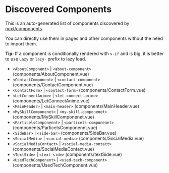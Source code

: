 # Discovered Components

This is an auto-generated list of components discovered by [nuxt/components](https://github.com/nuxt/components).

You can directly use them in pages and other components without the need to import them.

**Tip:** If a component is conditionally rendered with `v-if` and is big, it is better to use `Lazy` or `lazy-` prefix to lazy load.

- `<AboutComponent>` | `<about-component>` (components/AboutComponent.vue)
- `<ContactComponent>` | `<contact-component>` (components/ContactComponent.vue)
- `<ContactForm>` | `<contact-form>` (components/ContactForm.vue)
- `<LetConnectAnime>` | `<let-connect-anime>` (components/LetConnectAnime.vue)
- `<MainHeader>` | `<main-header>` (components/MainHeader.vue)
- `<MySkillComponenet>` | `<my-skill-componenet>` (components/MySkillComponenet.vue)
- `<ParticelsComponennt>` | `<particels-componennt>` (components/ParticelsComponennt.vue)
- `<SideBar>` | `<side-bar>` (components/SideBar.vue)
- `<SocialMedia>` | `<social-media>` (components/SocialMedia.vue)
- `<SocialMediaContact>` | `<social-media-contact>` (components/SocialMediaContact.vue)
- `<TextSide>` | `<text-side>` (components/textSide.vue)
- `<UsedTechComponent>` | `<used-tech-component>` (components/UsedTechComponent.vue)
